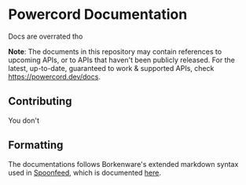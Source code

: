 # Powercord Documentation
Docs are overrated tho

**Note**: The documents in this repository may contain references to upcoming APIs, or to APIs that haven't been
publicly released. For the latest, up-to-date, guaranteed to work & supported APIs, check https://powercord.dev/docs.

## Contributing
You don't

## Formatting
The documentations follows Borkenware's extended markdown syntax used in [Spoonfeed](https://github.com/borkenware/spoonfeed),
which is documented [here](https://github.com/borkenware/spoonfeed/blob/mistress/USAGE.md#writing-markdown).
